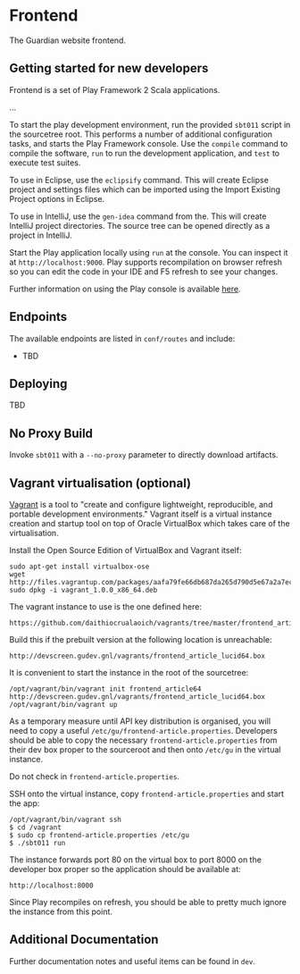 Frontend
========

The Guardian website frontend.


Getting started for new developers
----------------------------------
Frontend is a set of Play Framework 2 Scala applications.



...

To start the play development environment, run the provided `sbt011` script
in the sourcetree root. This performs a number of additional configuration
tasks, and starts the Play Framework console. Use the `compile` command
to compile the software, `run` to run the development application, and
`test` to execute test suites.

To use in Eclipse, use the `eclipsify` command. This will create Eclipse
project and settings files which can be imported using the Import Existing
Project options in Eclipse.

To use in IntelliJ, use the `gen-idea` command from the. This will create
IntelliJ project directories. The source tree can be opened directly as 
a project in IntelliJ.

Start the Play application locally using `run` at the console. You can
inspect it at `http://localhost:9000`. Play supports recompilation on browser
refresh so you can edit the code in your IDE and F5 refresh to see your
changes.

Further information on using the Play console is available [here][play2-console].


Endpoints
---------
The available endpoints are listed in `conf/routes` and include:

* TBD


Deploying
---------
TBD


No Proxy Build
--------------
Invoke `sbt011` with a `--no-proxy` parameter to directly download artifacts.


Vagrant virtualisation (optional)
---------------------------------
[Vagrant][vagrant] is a tool to "create and configure lightweight, reproducible, and portable
development environments." Vagrant itself is a virtual instance creation and startup
tool on top of Oracle VirtualBox which takes care of the virtualisation.

Install the Open Source Edition of VirtualBox and Vagrant itself:

    sudo apt-get install virtualbox-ose
    wget http://files.vagrantup.com/packages/aafa79fe66db687da265d790d5e67a2a7ec30d92/vagrant_1.0.0_x86_64.deb
    sudo dpkg -i vagrant_1.0.0_x86_64.deb

The vagrant instance to use is the one defined here:

    https://github.com/daithiocrualaoich/vagrants/tree/master/frontend_article_lucid64

Build this if the prebuilt version at the following location is unreachable:

    http://devscreen.gudev.gnl/vagrants/frontend_article_lucid64.box

It is convenient to start the instance in the root of the sourcetree:

    /opt/vagrant/bin/vagrant init frontend_article64 http://devscreen.gudev.gnl/vagrants/frontend_article_lucid64.box
    /opt/vagrant/bin/vagrant up

As a temporary measure until API key distribution is organised, you will need to
copy a useful `/etc/gu/frontend-article.properties`. Developers should be able to
copy the necessary `frontend-article.properties` from their dev box proper to the
sourceroot and then onto `/etc/gu` in the virtual instance.

Do not check in `frontend-article.properties`.

SSH onto the virtual instance, copy `frontend-article.properties` and start the app:

    /opt/vagrant/bin/vagrant ssh
    $ cd /vagrant
    $ sudo cp frontend-article.properties /etc/gu
    $ ./sbt011 run

The instance forwards port 80 on the virtual box to port 8000 on the developer box proper so the application should be
available at:

    http://localhost:8000

Since Play recompiles on refresh, you should be able to pretty much ignore the
instance from this point.


Additional Documentation
------------------------
Further documentation notes and useful items can be found in `dev`.


[sbt]: http://www.scala-sbt.org
[play2-console]: https://github.com/playframework/Play20/wiki/PlayConsole
[play2-wiki]: https://github.com/playframework/Play20/wiki
[sbteclipse]: https://github.com/typesafehub/sbteclipse
[sbt-idea]: https://github.com/mpeltonen/sbt-idea
[vagrant]: http://vagrantup.com

